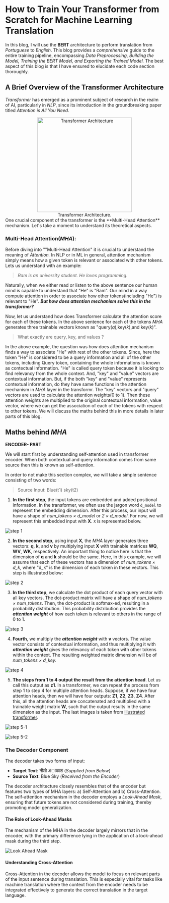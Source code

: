 # How to Train Your Transformer from Scratch for Machine Learning Translation

In this blog, I will use the **BERT** architecture to perform translation from *Portuguese* to *English*. This blog provides a *comprehensive* guide to the entire training pipeline, encompassing *Data Preprocessing, Building the Model, Training the BERT Model, and Exporting the Trained Model.* The best aspect of this blog is that I have ensured to elucidate each code section thoroughly.

## A Brief Overview of the Transformer Architecture

*Transformer* has emerged as a prominent subject of research in the realm of AI, particularly in *NLP*, since its introduction in the groundbreaking paper titled *Attention is All You Need*.

<div align="center">
    <img src="images/transformer.png" alt="Transformer Architecture" width="300">
    <br>
    Transformer Architecture.
</div>
One crucial component of the transformer is the **Multi-Head Attention** mechanism. Let's take a moment to understand its theoretical aspects.

### Multi-Head Attention(*MHA*):

Before diving into ""Multi-Head Attention" it is crucial to understand the meaning of *Attention.* In NLP or in ML in general, attention mechanism simply means how a given token is relevant or associated with other tokens. Lets us understand with an example:

> *Ram is an university student. He loves programming.*

Naturally, when we either read or listen to the above sentence our human mind is capable to understand that "He" is "Ram". Our mind in a way compute attention in order to associate how other tokens(including "He") is relevant to "He".  ***But how does attention mechanism solve this in the transformer?***

Now, let us understand how does Transformer calculate the attention score for each of these tokens.  In the above sentence for each of the tokens *MHA* generates three trainable vectors known as "query(*q*),key(*k*),and key(*k*)".

> What exactly are query, key, and values ?

In the above example, the question was how does attention mechanism finds a way to associate "He" with rest of the other tokens. Since, here the token "He" is considered to be a query information and all of the other tokens, including Query token, containing the whole informations is known as contectual information. "He" is called query token because it is looking to find relevancy from the whole context. And, "key" and "value" vectors are contextual information. But, if the both "key" and "value" represents contextual information, do they have same functions in the attention mechanism in *MHA* layer in the transformr. The "key" vectors and "query" vectors are used to calculate the attention weights(0 to 1). Then these attention weights are multiplied to the original contextual information, value vector, where we can get the association of each of the tokens with respect to other tokens. We will discuss the maths behind this in more details in later parts of this blog.

<!-- In transformer *k* and *v* represents contextual information and *q* represents query information. Let us come back to above question, how does a transformer associates the first token "Ram" with "he" in our above example ? In the first step attention mechanism looks how the first token is relevant to  each of the  other tokens. Here, we call the first token "Ram" as the query token where it is trying to find the relevance from the whole context. And the tokens which represents the whole context information represents the "*k*" and "*v*" vectors. So, the query token("Ram") will look into keys vectors of each of the tokens(inc "Ram") to calculate the attention weight. *In order to calculate the attention weight the query vector is dot producted-ed with all key vectos(including Query itself). Then the dot-preducted result is softmax-ed to obtain attention weight ranging from 0 to 1*.  -->

## Maths behind *MHA*

**ENCODER- PART**

We will start first by understanding self-attention used in transformer encoder. When both contextual and query information comes from same source then this is known as self-attention.

In order to not make this section complex, we will take a simple sentence consisting of two words:

> Source Input: Blue(t1) sky(t2)

1. **In the first step**, the input tokens are embedded and added positional information. In the transformer, we often use the jargon word `d_model` to represent the embedding dimension. After this process, our input will have a shape of *num_tokens × d_model* or *2 × d_model*. For now, we will represent this embedded input with **X**.  `X` is represented below.

![step 1](images/step1.png)

2. **In the second step**, using input **X**, the *MHA* layer generates three vectors: **q**, **k**, and **v** by multiplying input **X** with trainable matrices **WQ**, **WV**, **WK**, respectively. An important thing to notice here is that the dimension of **q** and **k** should be the same. Here, in this example, we will assume that each of these vectors has a dimension of *num_tokens × d_k*, where "d_k" is the dimension of each token in these vectors.  This step is illustrated below:

![step 2](images/step2.png)

3. **In the third step**, we calculate the dot product of each query vector with all key vectors. The dot-product matrix will have a shape of *num_tokens × num_tokens*. Then, the dot-product is softmax-ed, resulting in a probability distribution. This probability distribution provides the ***attention weight*** of how each token is relevant to others in the range of 0 to 1.

![step 3](images/step3.png)

4. **Fourth**, we multiply the ***attention weight*** with **v** vectors. The value vector consists of contextual information, and thus multiplying it with ***attention weight*** gives the relevancy of each token with other tokens within the context. The resulting weighted matrix dimension will be of *num_tokens × d_key.*

![step 4](images/step4.png)

5. **The steps from 1 to 4 output the result from the attention head**. Let us call this output as **z1**. In a transformer, we can repeat the process from step 1 to step 4 for multiple attention heads. Suppose, if we have four attention heads, then we will have four outputs: **Z1**, **Z2**, **Z3**, **Z4**. After this, all the attention heads are concatenated and multiplied with a trainable weight matrix **W**, such that the output results in the same dimension as the input. The last images is taken from [illustrated transformer](https://jalammar.github.io/illustrated-transformer/).

![step 5-1](images/step5.png)

![step 5-2](images/step6.png)

### The Decoder Component

The decoder takes two forms of input:

- **Target Text**: नीलो अाकाश (*Supplied from Below*)
- **Source Text**: Blue Sky (*Received from the Encoder*)

The decoder architecture closely resembles that of the encoder but features two types of MHA layers: a) Self-Attention and b) Cross-Attention. The self-attention mechanism in the decoder employs a *Look-Ahead Mask*, ensuring that future tokens are not considered during training, thereby promoting model generalization.

#### The Role of Look-Ahead Masks

The mechanism of the MHA in the decoder largely mirrors that in the encoder, with the primary difference lying in the application of a look-ahead mask during the third step.

![Look Ahead Mask](images/look_ahead_mask.png)

#### Understanding Cross-Attention

Cross-Attention in the decoder allows the model to focus on relevant parts of the input sentence during translation. This is especially vital for tasks like machine translation where the context from the encoder needs to be integrated effectively to generate the correct translation in the target language.

